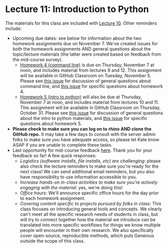 # Lecture 11: Introduction to Python

The materials for this class are included with [Lecture 10](../lecture10). Other reminders include:

- Upcoming due dates: see below for information about the two homework assignments due on November 7. We've created issues for both the homework assignments AND general questions about the topic/lecture materials (the latter were created based on feedback from the mid-course survey). 
  - [Homework 4 (command line)](../../homeworks/homework04) is due on Thursday, November 7 at noon, and includes material from lectures 9 and 12. This assignment will be available in GitHub Classroom on Tuesday, November 5. Please see [this issue](https://github.com/fredhutchio/tfcb_2019/issues/27) for discussion of general questions about command line, and [this issue](https://github.com/fredhutchio/tfcb_2019/issues/26) for specific questions about homework 4.
  - [Homework 5 (intro to python)](../../homeworks/homework05) will also be due at Thursday, November 7 at noon, and includes material from lectures 10 and 11. This assignment will be available in GitHub Classroom on Thursday, October 31. Please see [this issue](https://github.com/fredhutchio/tfcb_2019/issues/29) for discussion of general questions about the intro to python materials, and [this issue](https://github.com/fredhutchio/tfcb_2019/issues/28) for specific questions about homework 5.
- **Please check to make sure you can log on to rhino AND clone the GitHub repo.** It may take a few days to consult with the server admin folks to make sure you have adequate access, so please let Kate know ASAP if you are unable to complete these tasks.
- Last opportunity for mid-course feedback [here](https://docs.google.com/forms/d/e/1FAIpQLSc9Kfgoonlq-UaLI65XPyqDfllXHZw4YYqgISfODqXuxWej8Q/viewform?usp=sf_link). Thank you for your feedback so far! A few quick responses:
  - *Logistics (software installs, file installs, etc) are challenging:* please also check the lecture reminders to make sure you're ready for the next class! We can send additional email reminders, but you also have responsibility to use information accessible to you. 
  - *Increase hands-on in-class activities to make sure you're actively engaging with the material:* yes, we're doing this!
  - *Office hours:* We'll announce specific office hours for the day prior to each homework assignment. 
  - *Covering content specific to projects pursued by folks in class:* This class focuses on introducing general tools and concepts. We clearly can't meet all the specific research needs of students in class, but will try to connect together how the material we introduce can be translated into more specific workflows for things we know multiple people will encounter in their own research. We also specifically cover open-source, reproducible methods, which puts Geneious outside the scope of this class.
